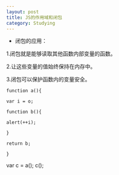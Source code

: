 ```yaml
---
layout: post
title: JS的作用域和闭包
category: Studying
---
```


+ 闭包的应用：

1.闭包就是能够读取其他函数内部变量的函数。

2.让这些变量的值始终保持在内存中。

3.闭包可以保护函数内的变量安全。

`function a(){`

`var i = o;`

`function b(){`

`alert(++i);`

`}`

`return b;`

`}`


var c = a();
c();
